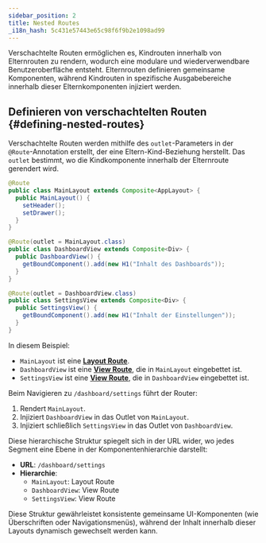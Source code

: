 ```yaml
---
sidebar_position: 2
title: Nested Routes
_i18n_hash: 5c431e57443e65c98f6f9b2e1098ad99
---
```

Verschachtelte Routen ermöglichen es, Kindrouten innerhalb von Elternrouten zu rendern, wodurch eine modulare und wiederverwendbare Benutzeroberfläche entsteht. Elternrouten definieren gemeinsame Komponenten, während Kindrouten in spezifische Ausgabebereiche innerhalb dieser Elternkomponenten injiziert werden.

## Definieren von verschachtelten Routen {#defining-nested-routes}

Verschachtelte Routen werden mithilfe des `outlet`-Parameters in der `@Route`-Annotation erstellt, der eine Eltern-Kind-Beziehung herstellt. Das `outlet` bestimmt, wo die Kindkomponente innerhalb der Elternroute gerendert wird.

```java
@Route
public class MainLayout extends Composite<AppLayout> {
  public MainLayout() {
    setHeader();
    setDrawer();
  }
}

@Route(outlet = MainLayout.class)
public class DashboardView extends Composite<Div> {
  public DashboardView() {
    getBoundComponent().add(new H1("Inhalt des Dashboards"));
  }
}

@Route(outlet = DashboardView.class)
public class SettingsView extends Composite<Div> {
  public SettingsView() {
    getBoundComponent().add(new H1("Inhalt der Einstellungen"));
  }
}
```

In diesem Beispiel:

- `MainLayout` ist eine **[Layout Route](./route-types#layout-routes)**.
- `DashboardView` ist eine **[View Route](./route-types#view-routes)**, die in `MainLayout` eingebettet ist.
- `SettingsView` ist eine **[View Route](./route-types#view-routes)**, die in `DashboardView` eingebettet ist.

Beim Navigieren zu `/dashboard/settings` führt der Router:
1. Rendert `MainLayout`.
2. Injiziert `DashboardView` in das Outlet von `MainLayout`.
3. Injiziert schließlich `SettingsView` in das Outlet von `DashboardView`.

Diese hierarchische Struktur spiegelt sich in der URL wider, wo jedes Segment eine Ebene in der Komponentenhierarchie darstellt:

- **URL**: `/dashboard/settings`
- **Hierarchie**:
  - `MainLayout`: Layout Route
  - `DashboardView`: View Route
  - `SettingsView`: View Route

Diese Struktur gewährleistet konsistente gemeinsame UI-Komponenten (wie Überschriften oder Navigationsmenüs), während der Inhalt innerhalb dieser Layouts dynamisch gewechselt werden kann.
